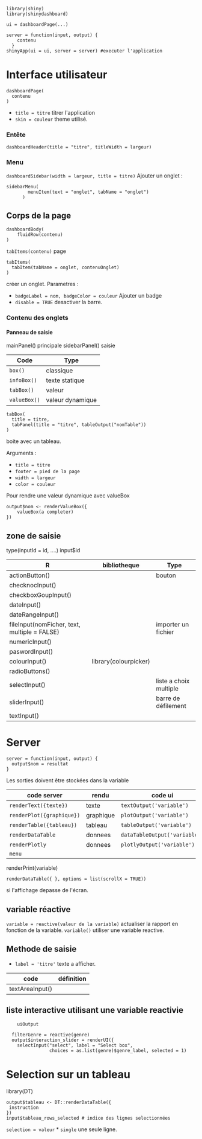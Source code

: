 ```
library(shiny)
library(shinydashboard)

ui = dashboardPage(...)

server = function(input, output) {
    contenu
  }
shinyApp(ui = ui, server = server) #executer l'application
```

# Interface utilisateur

```
dashboardPage(
  contenu
)
```

* `title = titre` titrer l'application
* `skin = couleur` theme utilisé.

### Entête

`dashboardHeader(title = "titre", titleWidth = largeur)`

### Menu

`dashboardSidebar(width = largeur, title = titre)`
Ajouter un onglet :

```
sidebarMenu(
        menuItem(text = "onglet", tabName = "onglet")
      )
```

## Corps de la page

```
dashboardBody(
    fluidRow(contenu)
)
```

`tabItems(contenu)` page

```
tabItems(
  tabItem(tabName = onglet, contenuOnglet)
)
```
créer un onglet.
Parametres :
* `badgeLabel = nom, badgeColor = couleur` Ajouter un badge
* `disable = TRUE` desactiver la barre.

### Contenu des onglets
#### Panneau de saisie

mainPanel() principale
sidebarPanel() saisie

| Code | Type |
|---|---|
|`box()` | classique |
|`infoBox()` | texte statique |
|`tabBox()`| valeur |
|`valueBox()`| valeur dynamique |

```
tabBox(
  title = titre,
  tabPanel(title = "titre", tableOutput("nomTable"))
) 
``` 
boite avec un tableau.

Arguments :
* `title = titre`
* `footer = pied de la page`
* `width = largeur`
* `color = couleur`

Pour rendre une valeur dynamique avec valueBox

```
output$nom <- renderValueBox({  
    valueBox(a completer)
})
```
## zone de saisie

type(inputId = id, ....) 
input$id

| R | bibliotheque | Type |
|---|---|---|
| actionButton() | | bouton | 
| checknocInput() | | |
| checkboxGoupInput() | | |
| dateInput() | | |
| dateRangeInput() | | |
| fileInput(nomFicher, text, multiple = FALSE) | | importer un fichier |
| numericInput()| | | 
| paswordInput()| | | 
| colourInput() | library(colourpicker)| |
| radioButtons() | | |
| selectInput() | | liste a choix multiple |
| sliderInput() | | barre de défilement |
| textInput()| | |

# Server

```
server = function(input, output) {
  output$nom = resultat
}
```

Les sorties doivent être stockées dans la variable

| code server | rendu | code ui |
|---|---|---|
|`renderText({texte})`| texte | `textOutput('variable')` |
| `renderPlot({graphique})`| graphique | `plotOutput('variable')` |
| `renderTable({tableau})`| tableau | `tableOutput('variable')` |
| `renderDataTable` | donnees | `dataTableOutput('variable')` |
| `renderPlotly` | donnees | `plotlyOutput('variable')` |
| `menu`

renderPrint(variable)

```
renderDataTable({ }, options = list(scrollX = TRUE))
```
si l'affichage depasse de l'écran.

## variable réactive

`variable = reactive(valeur de la variable)` actualiser la rapport en fonction de la variable.
`variable()` utiliser une variable reactive.

## Methode de saisie 

* `label = 'titre'` texte a afficher.

| code | définition | 
|---|---|
| textAreaInput() | |

## liste interactive utilisant une variable reactivie

```
    uiOutput

  filterGenre = reactive(genre)
  output$interaction_slider = renderUI({
    selectInput("select", label = "Select box", 
                choices = as.list(genre)$genre_label, selected = 1)
```

# Selection sur un tableau
library(DT)
```
output$tableau <- DT::renderDataTable({ 
 instruction
})
input$tableau_rows_selected # indice des lignes selectionnées
```

`selection = valeur`
    * `single` une seule ligne.
